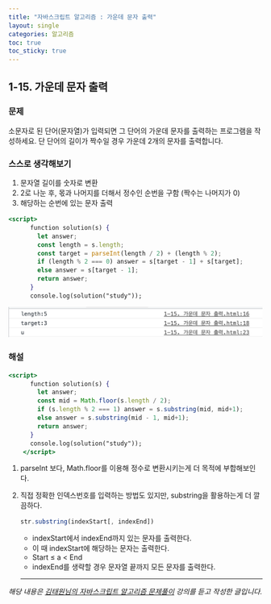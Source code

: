 ```yaml
---
title: "자바스크립트 알고리즘 : 가운데 문자 출력"
layout: single
categories: 알고리즘
toc: true
toc_sticky: true
---
```


## 1-15. 가운데 문자 출력

### 문제

소문자로 된 단어(문자열)가 입력되면 그 단어의 가운데 문자를 출력하는 프로그램을 작성하세요. 단 단어의 길이가 짝수일 경우 가운데 2개의 문자를 출력합니다.

### 스스로 생각해보기

1. 문자열 길이를 숫자로 변환
2. 2로 나눈 후, 몫과 나머지를 더해서 정수인 순번을 구함 (짝수는 나머지가 0)
3. 해당하는 순번에 있는 문자 출력

```jsx
<script>
      function solution(s) {
        let answer;
        const length = s.length;
        const target = parseInt(length / 2) + (length % 2);
        if (length % 2 === 0) answer = s[target - 1] + s[target];
        else answer = s[target - 1];
        return answer;
      }
      console.log(solution("study"));
```

![1](/assets/images/algorithm/algo15-00001.png)

### 해설

```jsx
<script>
      function solution(s) {
        let answer;
        const mid = Math.floor(s.length / 2);
        if (s.length % 2 === 1) answer = s.substring(mid, mid+1);
        else answer = s.substring(mid - 1, mid+1);
        return answer;
      }
      console.log(solution("study"));
    </script>
```

1. parseInt 보다, Math.floor를 이용해 정수로 변환시키는게 더 목적에 부합해보인다.
2. 직접 정확한 인덱스번호를 입력하는 방법도 있지만, substring을 활용하는게 더 깔끔하다.

   ```jsx
   str.substring(indexStart[, indexEnd])
   ```

   - indexStart에서 indexEnd까지 있는 문자를 출력한다.
   - 이 때 indexStart에 해당하는 문자는 출력한다.
   - Start ≤ a < End
   - indexEnd를 생략할 경우 문자열 끝까지 모든 문자를 출력한다.

   ***

_해당 내용은 [김태원님의 자바스크립트 알고리즘 문제풀이](https://www.inflearn.com/course/%EC%9E%90%EB%B0%94%EC%8A%A4%ED%81%AC%EB%A6%BD%ED%8A%B8-%EC%95%8C%EA%B3%A0%EB%A6%AC%EC%A6%98-%EB%AC%B8%EC%A0%9C%ED%92%80%EC%9D%B4/dashboard) 강의를 듣고 작성한 글입니다._
